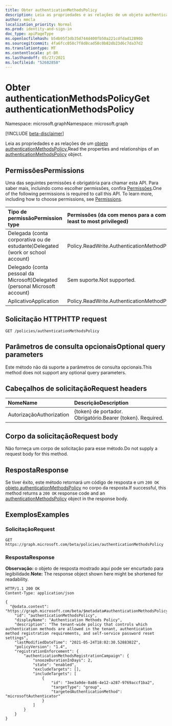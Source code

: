 ```yaml
---
title: Obter authenticationMethodsPolicy
description: Leia as propriedades e as relações de um objeto authenticationMethodsPolicy.
author: mmcla
localization_priority: Normal
ms.prod: identity-and-sign-in
doc_type: apiPageType
ms.openlocfilehash: b54b95f3db35d744d400fb50a221cdfdad12890b
ms.sourcegitcommit: 4fa6fcc058c7f8d8cad58c0b82db23d6c7da37d2
ms.translationtype: MT
ms.contentlocale: pt-BR
ms.lasthandoff: 05/27/2021
ms.locfileid: "52682858"
---
```

# <a name="get-authenticationmethodspolicy"></a><span data-ttu-id="9c58f-103">Obter authenticationMethodsPolicy</span><span class="sxs-lookup"><span data-stu-id="9c58f-103">Get authenticationMethodsPolicy</span></span>
<span data-ttu-id="9c58f-104">Namespace: microsoft.graph</span><span class="sxs-lookup"><span data-stu-id="9c58f-104">Namespace: microsoft.graph</span></span>

[!INCLUDE [beta-disclaimer](../../includes/beta-disclaimer.md)]

<span data-ttu-id="9c58f-105">Leia as propriedades e as relações de um [objeto authenticationMethodsPolicy.](../resources/authenticationmethodspolicy.md)</span><span class="sxs-lookup"><span data-stu-id="9c58f-105">Read the properties and relationships of an [authenticationMethodsPolicy](../resources/authenticationmethodspolicy.md) object.</span></span>

## <a name="permissions"></a><span data-ttu-id="9c58f-106">Permissões</span><span class="sxs-lookup"><span data-stu-id="9c58f-106">Permissions</span></span>
<span data-ttu-id="9c58f-p101">Uma das seguintes permissões é obrigatória para chamar esta API. Para saber mais, incluindo como escolher permissões, confira [Permissões](/graph/permissions-reference).</span><span class="sxs-lookup"><span data-stu-id="9c58f-p101">One of the following permissions is required to call this API. To learn more, including how to choose permissions, see [Permissions](/graph/permissions-reference).</span></span>

|<span data-ttu-id="9c58f-109">Tipo de permissão</span><span class="sxs-lookup"><span data-stu-id="9c58f-109">Permission type</span></span>|<span data-ttu-id="9c58f-110">Permissões (da com menos para a com mais privilégios)</span><span class="sxs-lookup"><span data-stu-id="9c58f-110">Permissions (from least to most privileged)</span></span>|
|:---|:---|
|<span data-ttu-id="9c58f-111">Delegada (conta corporativa ou de estudante)</span><span class="sxs-lookup"><span data-stu-id="9c58f-111">Delegated (work or school account)</span></span>|<span data-ttu-id="9c58f-112">Policy.ReadWrite.AuthenticationMethod</span><span class="sxs-lookup"><span data-stu-id="9c58f-112">Policy.ReadWrite.AuthenticationMethod</span></span>|
|<span data-ttu-id="9c58f-113">Delegado (conta pessoal da Microsoft)</span><span class="sxs-lookup"><span data-stu-id="9c58f-113">Delegated (personal Microsoft account)</span></span>|<span data-ttu-id="9c58f-114">Sem suporte.</span><span class="sxs-lookup"><span data-stu-id="9c58f-114">Not supported.</span></span>|
|<span data-ttu-id="9c58f-115">Aplicativo</span><span class="sxs-lookup"><span data-stu-id="9c58f-115">Application</span></span>|<span data-ttu-id="9c58f-116">Policy.ReadWrite.AuthenticationMethod</span><span class="sxs-lookup"><span data-stu-id="9c58f-116">Policy.ReadWrite.AuthenticationMethod</span></span>|

## <a name="http-request"></a><span data-ttu-id="9c58f-117">Solicitação HTTP</span><span class="sxs-lookup"><span data-stu-id="9c58f-117">HTTP request</span></span>

<!-- {
  "blockType": "ignored"
}
-->
``` http
GET /policies/authenticationMethodsPolicy
```

## <a name="optional-query-parameters"></a><span data-ttu-id="9c58f-118">Parâmetros de consulta opcionais</span><span class="sxs-lookup"><span data-stu-id="9c58f-118">Optional query parameters</span></span>
<span data-ttu-id="9c58f-119">Este método não dá suporte a parâmetros de consulta opcionais.</span><span class="sxs-lookup"><span data-stu-id="9c58f-119">This method does not support any optional query parameters.</span></span>

## <a name="request-headers"></a><span data-ttu-id="9c58f-120">Cabeçalhos de solicitação</span><span class="sxs-lookup"><span data-stu-id="9c58f-120">Request headers</span></span>
|<span data-ttu-id="9c58f-121">Nome</span><span class="sxs-lookup"><span data-stu-id="9c58f-121">Name</span></span>|<span data-ttu-id="9c58f-122">Descrição</span><span class="sxs-lookup"><span data-stu-id="9c58f-122">Description</span></span>|
|:---|:---|
|<span data-ttu-id="9c58f-123">Autorização</span><span class="sxs-lookup"><span data-stu-id="9c58f-123">Authorization</span></span>|<span data-ttu-id="9c58f-p102">{token} de portador. Obrigatório.</span><span class="sxs-lookup"><span data-stu-id="9c58f-p102">Bearer {token}. Required.</span></span>|

## <a name="request-body"></a><span data-ttu-id="9c58f-126">Corpo da solicitação</span><span class="sxs-lookup"><span data-stu-id="9c58f-126">Request body</span></span>
<span data-ttu-id="9c58f-127">Não forneça um corpo de solicitação para esse método.</span><span class="sxs-lookup"><span data-stu-id="9c58f-127">Do not supply a request body for this method.</span></span>

## <a name="response"></a><span data-ttu-id="9c58f-128">Resposta</span><span class="sxs-lookup"><span data-stu-id="9c58f-128">Response</span></span>

<span data-ttu-id="9c58f-129">Se tiver êxito, este método retornará um código de resposta e um `200 OK` [objeto authenticationMethodsPolicy](../resources/authenticationmethodspolicy.md) no corpo da resposta.</span><span class="sxs-lookup"><span data-stu-id="9c58f-129">If successful, this method returns a `200 OK` response code and an [authenticationMethodsPolicy](../resources/authenticationmethodspolicy.md) object in the response body.</span></span>

## <a name="examples"></a><span data-ttu-id="9c58f-130">Exemplos</span><span class="sxs-lookup"><span data-stu-id="9c58f-130">Examples</span></span>

### <a name="request"></a><span data-ttu-id="9c58f-131">Solicitação</span><span class="sxs-lookup"><span data-stu-id="9c58f-131">Request</span></span>
<!-- {
  "blockType": "request",
  "name": "get_authenticationmethodspolicy"
}
-->
``` http
GET https://graph.microsoft.com/beta/policies/authenticationMethodsPolicy
```


### <a name="response"></a><span data-ttu-id="9c58f-132">Resposta</span><span class="sxs-lookup"><span data-stu-id="9c58f-132">Response</span></span>
<span data-ttu-id="9c58f-133">**Observação:** o objeto de resposta mostrado aqui pode ser encurtado para legibilidade.</span><span class="sxs-lookup"><span data-stu-id="9c58f-133">**Note:** The response object shown here might be shortened for readability.</span></span>
<!-- {
  "blockType": "response",
  "truncated": true,
  "@odata.type": "microsoft.graph.authenticationMethodsPolicy"
}
-->
``` http
HTTP/1.1 200 OK
Content-Type: application/json

{
  "@odata.context": "https://graph.microsoft.com/beta/$metadata#authenticationMethodsPolicy",
    "id": "authenticationMethodsPolicy",
    "displayName": "Authentication Methods Policy",
    "description": "The tenant-wide policy that controls which authentication methods are allowed in the tenant, authentication method registration requirements, and self-service password reset settings",
    "lastModifiedDateTime": "2021-05-24T18:02:30.5288302Z",
    "policyVersion": "1.4",
    "registrationEnforcement": {
        "authenticationMethodsRegistrationCampaign": {
            "snoozeDurationInDays": 2,
            "state": "enabled",
            "excludeTargets": [],
            "includeTargets": [
                {
                    "id": "3ee3a9de-0a86-4e12-a287-9769accf1ba2",
                    "targetType": "group",
                    "targetedAuthenticationMethod": "microsoftAuthenticator"
                }
            ]
        }
    }
}
```
